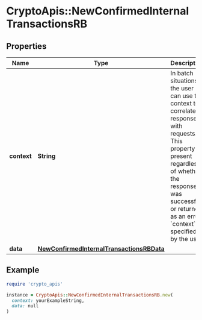 # CryptoApis::NewConfirmedInternalTransactionsRB

## Properties

| Name | Type | Description | Notes |
| ---- | ---- | ----------- | ----- |
| **context** | **String** | In batch situations the user can use the context to correlate responses with requests. This property is present regardless of whether the response was successful or returned as an error. &#x60;context&#x60; is specified by the user. | [optional] |
| **data** | [**NewConfirmedInternalTransactionsRBData**](NewConfirmedInternalTransactionsRBData.md) |  |  |

## Example

```ruby
require 'crypto_apis'

instance = CryptoApis::NewConfirmedInternalTransactionsRB.new(
  context: yourExampleString,
  data: null
)
```

